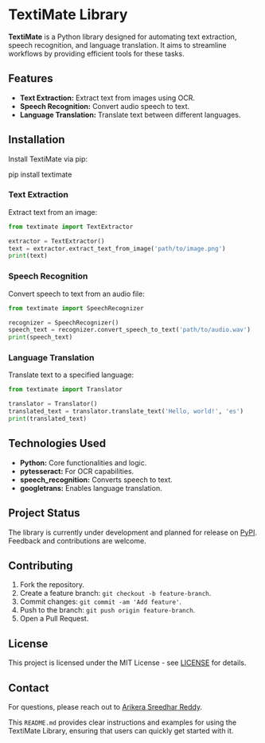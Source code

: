 # TextiMate Library

**TextiMate** is a Python library designed for automating text extraction, speech recognition, and language translation. It aims to streamline workflows by providing efficient tools for these tasks.

## Features
- **Text Extraction:** Extract text from images using OCR.
- **Speech Recognition:** Convert audio speech to text.
- **Language Translation:** Translate text between different languages.

## Installation

Install TextiMate via pip:


pip install textimate


### Text Extraction

Extract text from an image:

```python
from textimate import TextExtractor

extractor = TextExtractor()
text = extractor.extract_text_from_image('path/to/image.png')
print(text)
```

### Speech Recognition

Convert speech to text from an audio file:

```python
from textimate import SpeechRecognizer

recognizer = SpeechRecognizer()
speech_text = recognizer.convert_speech_to_text('path/to/audio.wav')
print(speech_text)
```

### Language Translation

Translate text to a specified language:

```python
from textimate import Translator

translator = Translator()
translated_text = translator.translate_text('Hello, world!', 'es')
print(translated_text)
```


## Technologies Used
- **Python:** Core functionalities and logic.
- **pytesseract:** For OCR capabilities.
- **speech_recognition:** Converts speech to text.
- **googletrans:** Enables language translation.

## Project Status
The library is currently under development and planned for release on [PyPI](https://pypi.org/). Feedback and contributions are welcome.

## Contributing
1. Fork the repository.
2. Create a feature branch: `git checkout -b feature-branch`.
3. Commit changes: `git commit -am 'Add feature'`.
4. Push to the branch: `git push origin feature-branch`.
5. Open a Pull Request.

## License
This project is licensed under the MIT License - see [LICENSE](LICENSE) for details.

## Contact
For questions, please reach out to [Arikera Sreedhar Reddy](mailto:arikerasreedharreddy@gamil.com).


This `README.md` provides clear instructions and examples for using the TextiMate Library, ensuring that users can quickly get started with it.
